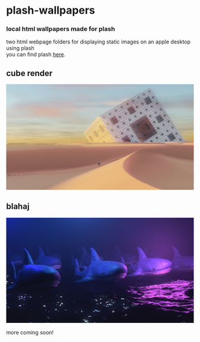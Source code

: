 # plash-wallpapers
### local html wallpapers made for plash

two html webpage folders for displaying static images on an apple desktop using plash
<br>
you can find plash [here](https://github.com/sindresorhus/Plash).

## cube render
![desert cube](https://raw.githubusercontent.com/toasterwaffle12358/plash-wallpapers/main/cube%20render/fractaldesert(1).png)
## blahaj
![blahaj](https://raw.githubusercontent.com/toasterwaffle12358/plash-wallpapers/main/blahaj/blahaj_02.jpg)

more coming soon!

